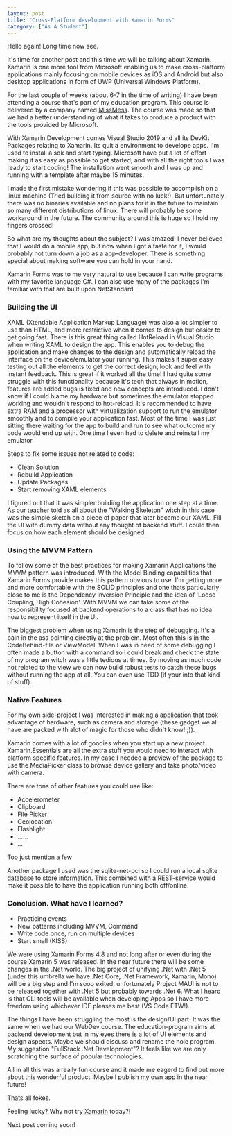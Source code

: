 ```yaml
---
layout: post
title: "Cross-Platform development with Xamarin Forms"
category: ["As A Student"]
---
```


Hello again! Long time now see.

It's time for another post and this time we will be talking about Xamarin.
Xamarin is one more tool from Microsoft enabling us to make cross-platform applications mainly
focusing on mobile devices as iOS and Android but also desktop applications in form of UWP (Universal Windows Platform).

For the last couple of weeks (about 6-7 in the time of writing) I have been attending a
course that's part of my education program. This course is delivered by a company named [MissMess](www.missmess.se).
The course was made so that we had a better understanding of what it takes to produce a product with the tools provided by Microsoft.

With Xamarin Development comes Visual Studio 2019 and all its DevKit Packages relating to Xamarin.
Its quit a environment to develope apps. I'm used to install a sdk and start typing.
Microsoft have put a lot of effort making it as easy as possible to get started, and with all the right tools I was ready to start coding!
The installation went smooth and I was up and running with a template after maybe 15 minutes.

I made the first mistake wondering if this was possible to accomplish on a linux machine (Tried building it from source with no luck!).
But unfortunately there was no binaries available and no plans for it in the future to maintain so many different distributions of linux.
There will probably be some workaround in the future.
The community around this is huge so I hold my fingers crossed!

So what are my thoughts about the subject? I was amazed! I never believed that I would do a mobile app, but now when I got a taste for it,
I would probably not turn down a job as a app-developer. There is something special about making software you can hold in your hand.

Xamarin Forms was to me very natural to use because I can write programs with my favorite language C#.
I can also use many of the packages I'm familiar with that are built upon NetStandard.

### Building the UI

XAML (Xtendable Application Markup Language) was also a lot simpler to use than HTML, and more restrictive when it comes to design but easier to get going fast.
There is this great thing called HotReload in Visual Studio when writing XAML to design the app.
This enables you to debug the application and make changes to the design and automatically reload the interface on the device/emulator your running.
This makes it super easy testing out all the elements to get the correct design, look and feel with instant feedback.
This is great if it worked all the time!
I had quite some struggle with this functionality because it's tech that always in motion,
features are added bugs is fixed and new concepts are introduced.
I don't know if I could blame my hardware but sometimes the emulator stopped working and wouldn't respond to hot-reload.
It's recommended to have extra RAM and a processor with virtualization support to run the emulator smoothly and to compile your application fast.
Most of the time I was just sitting there waiting for the app to build and run to see what outcome my code would end up with.
One time I even had to delete and reinstall my emulator.

Steps to fix some issues not related to code:

- Clean Solution
- Rebuild Application
- Update Packages
- Start removing XAML elements

I figured out that it was simpler building the application one step at a time. As our teacher told as all about the "Walking Skeleton"
witch in this case was the simple sketch on a piece of paper that later became our XAML. Fill the UI with dummy data without any thought of backend stuff.
I could then focus on how each element should be designed.

### Using the MVVM Pattern

To follow some of the best practices for making Xamarin Applications the MVVM pattern was introduced.
With the Model Binding capabilities that Xamarin Forms provide makes this pattern obvious to use.
I'm getting more and more comfortable with the SOLID principles and one thats particularly close to me is the Dependency Inversion Principle and the idea of 'Loose Coupling, High Cohesion'.
With MVVM we can take some of the responsibility focused at backend operations to a class that has no idea how to represent itself in the UI.

The biggest problem when using Xamarin is the step of debugging. It's a pain in the ass pointing directly at the problem. Most often this is in the CodeBehind-file or ViewModel.
When I was in need of some debugging I often made a button with a command so I could break and check the state of my program witch was a little tedious at times.
By moving as much code not related to the view we can now build robust tests to catch these bugs without running the app at all. You can even use TDD (if your into that kind of stuff).

### Native Features

For my own side-project I was interested in making a application that took advantage of hardware, such as camera and storage (these gadget we all have are packed with alot of magic for those who didn't know! ;)).

Xamarin comes with a lot of goodies when you start up a new project. Xamarin.Essentials are all the extra stuff you would need to interact with platform specific features. In my case I needed a preview of the package to use the MediaPicker class to browse device gallery and take photo/video with camera.

There are tons of other features you could use like:

- Accelerometer
- Clipboard
- File Picker
- Geolocation
- Flashlight
- ......
- ...

Too just mention a few

Another package I used was the sqlite-net-pcl so I could run a local sqlite database to store information. This combined with a REST-service would make it possible to have the application running both off/online.

### Conclusion. What have I learned?

- Practicing events
- New patterns including MVVM, Command
- Write code once, run on multiple devices
- Start small (KISS)

We were using Xamarin Forms 4.8 and not long after or even during the course Xamarin 5 was released. In the near future there will be some changes in the .Net world.
The big project of unifying .Net with .Net 5 (under this umbrella we have .Net Core, .Net Framework, Xamarin, Mono) will be a big step and I'm sooo exited, unfortunately Project MAUI is not to be released together with .Net 5 but probably towards .Net 6.
What I heard is that CLI tools will be available when developing Apps so I have more freedom using whichever IDE pleases me best (VS Code FTW!).

The things I have been struggling the most is the design/UI part. It was the same when we had our WebDev course.
The education-program aims at backend development but in my eyes there is a lot of UI elements and design aspects.
Maybe we should discuss and rename the hole program. My suggestion "FullStack .Net Development"?
It feels like we are only scratching the surface of popular technologies.

All in all this was a really fun course and it made me eagerd to find out more about this wonderful product.
Maybe I publish my own app in the near future!

Thats all fokes.

Feeling lucky? Why not try [Xamarin](https://docs.microsoft.com/en-us/xamarin/get-started/) today?!

Next post coming soon!
